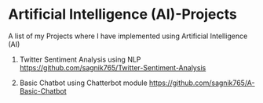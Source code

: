 # Artificial Intelligence (AI)-Projects
A list of my Projects where I have implemented using Artificial Intelligence (AI)

1. Twitter Sentiment Analysis using NLP    https://github.com/sagnik765/Twitter-Sentiment-Analysis

2. Basic Chatbot using Chatterbot module   https://github.com/sagnik765/A-Basic-Chatbot
